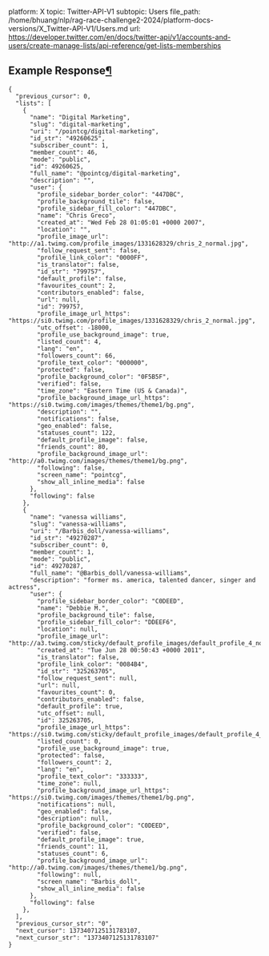 platform: X
topic: Twitter-API-V1
subtopic: Users
file_path: /home/bhuang/nlp/rag-race-challenge2-2024/platform-docs-versions/X_Twitter-API-V1/Users.md
url: https://developer.twitter.com/en/docs/twitter-api/v1/accounts-and-users/create-manage-lists/api-reference/get-lists-memberships


## Example Response[¶](#example-response "Permalink to this headline")

    {
      "previous_cursor": 0,
      "lists": [
        {
          "name": "Digital Marketing",
          "slug": "digital-marketing",
          "uri": "/pointcg/digital-marketing",
          "id_str": "49260625",
          "subscriber_count": 1,
          "member_count": 46,
          "mode": "public",
          "id": 49260625,
          "full_name": "@pointcg/digital-marketing",
          "description": "",
          "user": {
            "profile_sidebar_border_color": "447DBC",
            "profile_background_tile": false,
            "profile_sidebar_fill_color": "447DBC",
            "name": "Chris Greco",
            "created_at": "Wed Feb 28 01:05:01 +0000 2007",
            "location": "",
            "profile_image_url": "http://a1.twimg.com/profile_images/1331628329/chris_2_normal.jpg",
            "follow_request_sent": false,
            "profile_link_color": "0000FF",
            "is_translator": false,
            "id_str": "799757",
            "default_profile": false,
            "favourites_count": 2,
            "contributors_enabled": false,
            "url": null,
            "id": 799757,
            "profile_image_url_https": "https://si0.twimg.com/profile_images/1331628329/chris_2_normal.jpg",
            "utc_offset": -18000,
            "profile_use_background_image": true,
            "listed_count": 4,
            "lang": "en",
            "followers_count": 66,
            "profile_text_color": "000000",
            "protected": false,
            "profile_background_color": "0F5B5F",
            "verified": false,
            "time_zone": "Eastern Time (US & Canada)",
            "profile_background_image_url_https": "https://si0.twimg.com/images/themes/theme1/bg.png",
            "description": "",
            "notifications": false,
            "geo_enabled": false,
            "statuses_count": 122,
            "default_profile_image": false,
            "friends_count": 80,
            "profile_background_image_url": "http://a0.twimg.com/images/themes/theme1/bg.png",
            "following": false,
            "screen_name": "pointcg",
            "show_all_inline_media": false
          },
          "following": false
        },
        {
          "name": "vanessa williams",
          "slug": "vanessa-williams",
          "uri": "/Barbis_doll/vanessa-williams",
          "id_str": "49270287",
          "subscriber_count": 0,
          "member_count": 1,
          "mode": "public",
          "id": 49270287,
          "full_name": "@Barbis_doll/vanessa-williams",
          "description": "former ms. america, talented dancer, singer and actress",
          "user": {
            "profile_sidebar_border_color": "C0DEED",
            "name": "Debbie M.",
            "profile_background_tile": false,
            "profile_sidebar_fill_color": "DDEEF6",
            "location": null,
            "profile_image_url": "http://a3.twimg.com/sticky/default_profile_images/default_profile_4_normal.png",
            "created_at": "Tue Jun 28 00:50:43 +0000 2011",
            "is_translator": false,
            "profile_link_color": "0084B4",
            "id_str": "325263705",
            "follow_request_sent": null,
            "url": null,
            "favourites_count": 0,
            "contributors_enabled": false,
            "default_profile": true,
            "utc_offset": null,
            "id": 325263705,
            "profile_image_url_https": "https://si0.twimg.com/sticky/default_profile_images/default_profile_4_normal.png",
            "listed_count": 0,
            "profile_use_background_image": true,
            "protected": false,
            "followers_count": 2,
            "lang": "en",
            "profile_text_color": "333333",
            "time_zone": null,
            "profile_background_image_url_https": "https://si0.twimg.com/images/themes/theme1/bg.png",
            "notifications": null,
            "geo_enabled": false,
            "description": null,
            "profile_background_color": "C0DEED",
            "verified": false,
            "default_profile_image": true,
            "friends_count": 11,
            "statuses_count": 6,
            "profile_background_image_url": "http://a0.twimg.com/images/themes/theme1/bg.png",
            "following": null,
            "screen_name": "Barbis_doll",
            "show_all_inline_media": false
          },
          "following": false
        },
      ],
      "previous_cursor_str": "0",
      "next_cursor": 1373407125131783107,
      "next_cursor_str": "1373407125131783107"
    }